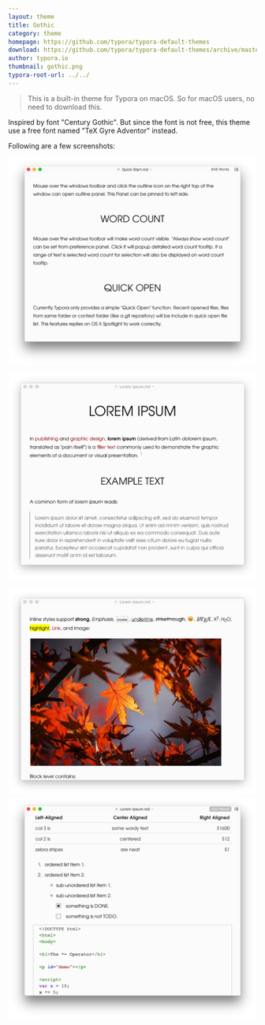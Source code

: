 ```yaml
---
layout: theme
title: Gothic
category: theme
homepage: https://github.com/typora/typora-default-themes
download: https://github.com/typora/typora-default-themes/archive/master.zip
author: typora.io
thumbnail: gothic.png
typora-root-url: ../../
---
```


> This is a built-in theme for Typora on macOS. So for macOS users, no need to download this.

Inspired by font "Century Gothic". But since the font is not free, this theme use a free font named "TeX Gyre Adventor" instead. 

Following are a few screenshots: 

![Snip20160917_6](/media/theme/gothic/Snip20160917_6.png)

![Snip20160917_2](/media/theme/gothic/Snip20160917_2.png)

![Snip20160917_3](/media/theme/gothic/Snip20160917_3.png) ![Snip20160917_5](/media/theme/gothic/Snip20160917_5.png)